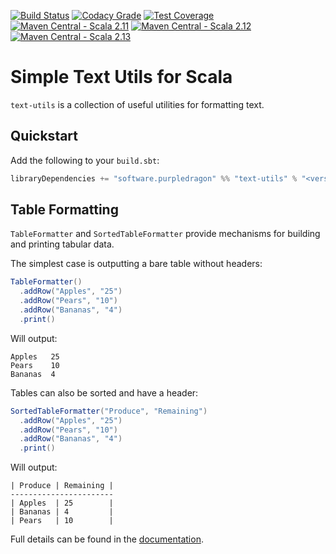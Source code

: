 [![Build Status](https://img.shields.io/travis/stringbean/text-utils/master.svg)](https://travis-ci.org/stringbean/text-utils)
[![Codacy Grade](https://img.shields.io/codacy/grade/7b07263adca449ee8e51133b87af5030.svg?label=codacy)](https://www.codacy.com/app/stringbean/text-utils)
[![Test Coverage](https://img.shields.io/codecov/c/github/stringbean/text-utils/master.svg)](https://codecov.io/gh/stringbean/text-utils)
[![Maven Central - Scala 2.11](https://img.shields.io/maven-central/v/software.purpledragon/text-utils_2.11.svg?label=scala%202.11)](https://search.maven.org/search?q=g:software.purpledragon%20a:text-utils_2.11)
[![Maven Central - Scala 2.12](https://img.shields.io/maven-central/v/software.purpledragon/text-utils_2.12.svg?label=scala%202.12)](https://search.maven.org/search?q=g:software.purpledragon%20a:text-utils_2.12)
[![Maven Central - Scala 2.13](https://img.shields.io/maven-central/v/software.purpledragon/text-utils_2.13.svg?label=scala%202.13)](https://search.maven.org/search?q=g:software.purpledragon%20a:text-utils_2.13)

# Simple Text Utils for Scala

`text-utils` is a collection of useful utilities for formatting text.

## Quickstart

Add the following to your `build.sbt`:

```scala
libraryDependencies += "software.purpledragon" %% "text-utils" % "<version>"
```

## Table Formatting

`TableFormatter` and `SortedTableFormatter` provide mechanisms for building and printing tabular data.

The simplest case is outputting a bare table without headers:

```scala
TableFormatter()
  .addRow("Apples", "25")
  .addRow("Pears", "10")
  .addRow("Bananas", "4")
  .print()
```

Will output:

```text
Apples   25
Pears    10
Bananas  4
```

Tables can also be sorted and have a header:

```scala
SortedTableFormatter("Produce", "Remaining")
  .addRow("Apples", "25")
  .addRow("Pears", "10")
  .addRow("Bananas", "4")
  .print()
```

Will output:

```text
| Produce | Remaining |
-----------------------
| Apples  | 25        |
| Bananas | 4         |
| Pears   | 10        |
```

Full details can be found in the [documentation](https://stringbean.github.io/text-utils/tables.html).